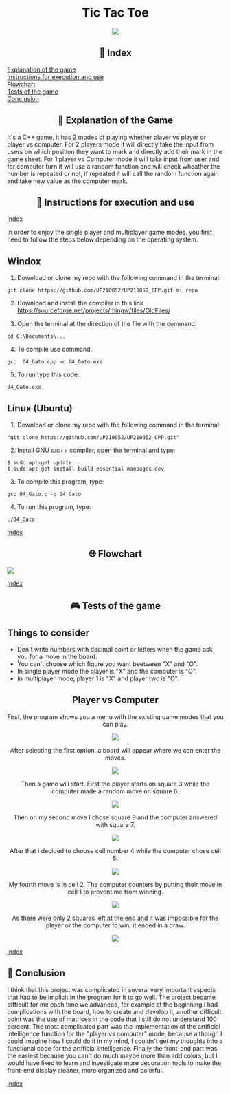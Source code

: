 <h1 align="center"> Tic Tac Toe</h1>

<div align="center">

<img src="../images/giphy20.gif">

</div align="center">

<div align="center">

##  __📌&nbsp;Index__

</div align="center">

[Explanation of the game](#game)   
[Instructions for execution and use](#instructions-for-execution-and-use)   
[Flowchart](#flowchart)   
[Tests of the game](#-tests)   
[Conclusion](#conclusion)

<div align="center">

##  __🎲&nbsp;Explanation of the Game__

</div align="center">

It's a C++ game, it has 2 modes of playing whether player vs player or player vs computer. For 2 players mode it will directly take the input from users on which position they want to mark and directly add their mark in the game sheet. For 1 player vs Computer mode it will take input from user and for computer turn it will use a random function and will check wheather the number is repeated or not, if repeated it will call the random function again and take new value as the computer mark.

<div align="center">


## __📓&nbsp;Instructions for execution and use__

</div align="center">

[Index](#index)

In order to enjoy the single player and multiplayer game modes, you first need to follow the steps below depending on the operating system.
<h2> Windox </h2>

1. Download or clone my repo with the following command in the terminal:
   
~~~
git clone https://github.com/UP210052/UP210052_CPP.git mi repo
~~~

2. Download and install the compiler in this link https://sourceforge.net/projects/mingw/files/OldFiles/ 

3. Open the terminal at the direction of the file with the command:

~~~
cd C:\Documents\...
~~~

4. To compile use command:

~~~
gcc  04_Gato.cpp -o 04_Gato.exe
~~~

5. To run type this code:

~~~
04_Gato.exe
~~~

<h2> Linux (Ubuntu)</h2>

1. Download or clone my repo with the following command in the terminal:
   
~~~
"git clone https://github.com/UP210052/UP210052_CPP.git"
~~~

2. Install GNU c/c++ compiler, open the terminal and type:

~~~
$ sudo apt-get update
$ sudo apt-get install build-essential manpages-dev
~~~

3. To compile this program, type:

~~~
gcc 04_Gato.c -o 04_Gato
~~~

4. To run this program, type:
   
~~~
./04_Gato
~~~

[Index](#index)

<div align="center">

## __🌐&nbsp;Flowchart__

</div align="center">

<img src="../imagenes/diagrama.drawio.png" align="center">

[Index](#index)

<div align="center">

## __🎮&nbsp;Tests of the game__

</div align="center">

<h2>Things to consider</h2>

- Don't write numbers with decimal point or letters when the game ask you for a move in the board.  
- You can't choose which figure you want beetween "X" and "O".
- In single player mode the player is "X" and the computer is "O".  
- In multiplayer mode, player 1 is "X" and player two is "O".

<h2 align="center"> Player vs Computer</h2>

<div align="center">

First, the program shows you a menu with the existing game modes that you can play. 

<img src="../imagenes/g27.PNG" align="center"/>

After selecting the first option, a board will appear where we can enter the moves. 

<img src="../imagenes/g28.PNG"  align="center"/>

Then a game will start. First the player starts on square 3 while the computer made a random move on square 6.

<img src="../imagenes/g29.PNG" align="center"/>

Then on my second move I chose square 9 and the computer answered with square 7.  

<img src="../imagenes/g30.PNG" align="center"/>

After that i decided to choose cell number 4 while the computer chose cell 5.

<img src="../imagenes/g31.PNG" align="center"/>

My fourth move is in cell 2. The computer counters by putting their move in cell 1 to prevent me from winning.  

<img src="../imagenes/g32.PNG" align="center"/>

As there were only 2 squares left at the end and it was impossible for the player or the computer to win, it ended in a draw.

<img src="../imagenes/g33.PNG" align="center"/>


</div align="center">

[Index](#index)


##  __📝&nbsp;Conclusion__

</div align="center">

I think that this project was complicated in several very important aspects that had to be implicit in the program for it to go well. The project became difficult for me each time we advanced, for example at the beginning I had complications with the board, how to create and develop it, another difficult point was the use of matrices in the code that I still do not understand 100 percent.
The most complicated part was the implementation of the artificial intelligence function for the "player vs computer" mode, because although I could imagine how I could do it in my mind, I couldn't get my thoughts into a functional code for the artificial intelligence.
Finally the front-end part was the easiest because you can't do much maybe more than add colors, but I would have liked to learn and investigate more decoration tools to make the front-end display cleaner, more organized and colorful. 

[Index](#index)
